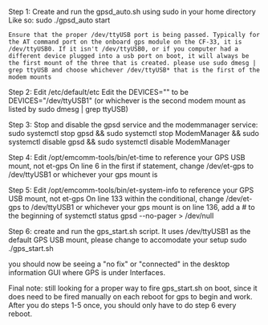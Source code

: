Step 1: Create and run the gpsd_auto.sh using sudo in your home directory
    Like so: sudo ./gpsd_auto start

    Ensure that the proper /dev/ttyUSB port is being passed. Typically for the AT command port on the onboard gps module on the CF-33, it is /dev/ttyUSB0. If it isn't /dev/ttyUSB0, or if you computer had a different device plugged into a usb port on boot, it will always be the first mount of the three that is created. please use sudo dmesg | grep ttyUSB and choose whichever /dev/ttyUSB* that is the first of the modem mounts



Step 2: Edit /etc/default/etc
    Edit the DEVICES="" to be DEVICES="/dev/ttyUSB1" (or whichever is the second modem mount as listed by sudo dmesg | grep ttyUSB)

Step 3: Stop and disable the gpsd service and the modemmanager service:
    sudo systemctl stop gpsd && sudo systemctl stop ModemManager && sudo systemctl disable gpsd && sudo systemctl disable ModemManager

Step 4: Edit /opt/emcomm-tools/bin/et-time to reference your GPS USB mount, not et-gps
    On line 6 in the first if statement, change /dev/et-gps to /dev/ttyUSB1 or whichever your gps mount is

Step 5: Edit /opt/emcomm-tools/bin/et-system-info to reference your GPS USB mount, not et-gps
    On line 133 within the conditional, change /dev/et-gps to /dev/ttyUSB1 or whichever your gps mount is
    on line 136, add a # to the beginning of systemctl status gpsd --no-pager > /dev/null 

Step 6: create and run the gps_start.sh script. It uses /dev/ttyUSB1 as the default GPS USB mount, please change to accomodate your setup
    sudo ./gps_start.sh


you should now be seeing a "no fix" or "connected" in the desktop information GUI where GPS is under Interfaces.


Final note: still looking for a proper way to fire gps_start.sh on boot, since it does need to be fired manually on each reboot for gps to begin and work. After you do steps 1-5 once, you should only have to do step 6 every reboot.